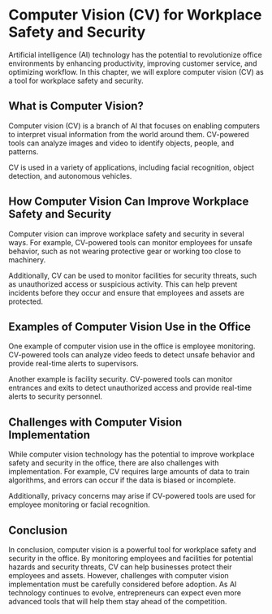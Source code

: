 Computer Vision (CV) for Workplace Safety and Security
====================================================================================================================

Artificial intelligence (AI) technology has the potential to revolutionize office environments by enhancing productivity, improving customer service, and optimizing workflow. In this chapter, we will explore computer vision (CV) as a tool for workplace safety and security.

What is Computer Vision?
------------------------

Computer vision (CV) is a branch of AI that focuses on enabling computers to interpret visual information from the world around them. CV-powered tools can analyze images and video to identify objects, people, and patterns.

CV is used in a variety of applications, including facial recognition, object detection, and autonomous vehicles.

How Computer Vision Can Improve Workplace Safety and Security
-------------------------------------------------------------

Computer vision can improve workplace safety and security in several ways. For example, CV-powered tools can monitor employees for unsafe behavior, such as not wearing protective gear or working too close to machinery.

Additionally, CV can be used to monitor facilities for security threats, such as unauthorized access or suspicious activity. This can help prevent incidents before they occur and ensure that employees and assets are protected.

Examples of Computer Vision Use in the Office
---------------------------------------------

One example of computer vision use in the office is employee monitoring. CV-powered tools can analyze video feeds to detect unsafe behavior and provide real-time alerts to supervisors.

Another example is facility security. CV-powered tools can monitor entrances and exits to detect unauthorized access and provide real-time alerts to security personnel.

Challenges with Computer Vision Implementation
----------------------------------------------

While computer vision technology has the potential to improve workplace safety and security in the office, there are also challenges with implementation. For example, CV requires large amounts of data to train algorithms, and errors can occur if the data is biased or incomplete.

Additionally, privacy concerns may arise if CV-powered tools are used for employee monitoring or facial recognition.

Conclusion
----------

In conclusion, computer vision is a powerful tool for workplace safety and security in the office. By monitoring employees and facilities for potential hazards and security threats, CV can help businesses protect their employees and assets. However, challenges with computer vision implementation must be carefully considered before adoption. As AI technology continues to evolve, entrepreneurs can expect even more advanced tools that will help them stay ahead of the competition.
